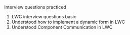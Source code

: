 Interview questions practiced

1) LWC interview questions basic
2) Understood how to implement a dynamic form in LWC
3) Understood Component Communication in LWC